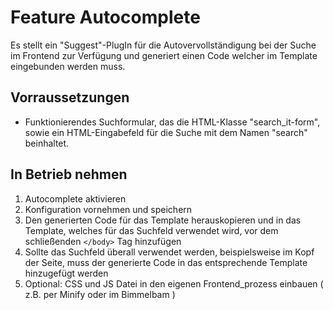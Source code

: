 # Feature Autocomplete

Es stellt ein "Suggest"-PlugIn für die Autovervollständigung bei
der Suche im Frontend zur Verfügung und generiert einen Code welcher im Template
eingebunden werden muss.

## Vorraussetzungen

* Funktionierendes Suchformular, das die HTML-Klasse "search_it-form",
  sowie ein HTML-Eingabefeld für die Suche mit dem Namen "search" beinhaltet.

## In Betrieb nehmen

1. Autocomplete aktivieren
2. Konfiguration vornehmen und speichern
3. Den generierten Code für das Template herauskopieren und in das Template,
   welches für das Suchfeld verwendet wird, vor dem schließenden `</body>` Tag
   hinzufügen
4. Sollte das Suchfeld überall verwendet werden, beispielsweise im Kopf der
   Seite, muss der generierte Code in das entsprechende Template hinzugefügt
   werden
5. Optional: CSS und JS Datei in den eigenen Frontend_prozess einbauen ( z.B.
   per Minify oder im Bimmelbam )

